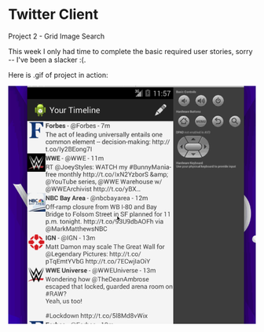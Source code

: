 # Twitter Client

Project 2 - Grid Image Search

This week I only had time to complete the basic required user stories, sorry -- I've been a slacker :(.

Here is .gif of project in action:

![Twitter Client Walkthrough Gif](TwitterWalkthrough.gif)
